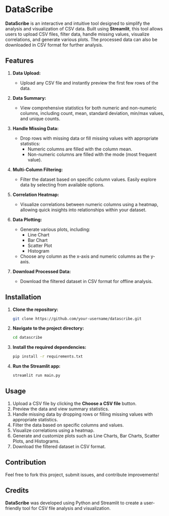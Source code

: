 # **DataScribe**

**DataScribe** is an interactive and intuitive tool designed to simplify the analysis and visualization of CSV data. Built using **Streamlit**, this tool allows users to upload CSV files, filter data, handle missing values, visualize correlations, and generate various plots. The processed data can also be downloaded in CSV format for further analysis.

## **Features**

1. **Data Upload:**
   - Upload any CSV file and instantly preview the first few rows of the data.
   
2. **Data Summary:**
   - View comprehensive statistics for both numeric and non-numeric columns, including count, mean, standard deviation, min/max values, and unique counts.

3. **Handle Missing Data:**
   - Drop rows with missing data or fill missing values with appropriate statistics:
     - Numeric columns are filled with the column mean.
     - Non-numeric columns are filled with the mode (most frequent value).

4. **Multi-Column Filtering:**
   - Filter the dataset based on specific column values. Easily explore data by selecting from available options.

5. **Correlation Heatmap:**
   - Visualize correlations between numeric columns using a heatmap, allowing quick insights into relationships within your dataset.

6. **Data Plotting:**
   - Generate various plots, including:
     - Line Chart
     - Bar Chart
     - Scatter Plot
     - Histogram
   - Choose any column as the x-axis and numeric columns as the y-axis.

7. **Download Processed Data:**
   - Download the filtered dataset in CSV format for offline analysis.

## **Installation**

1. **Clone the repository:**
   ```bash
   git clone https://github.com/your-username/datascribe.git
   ```

2. **Navigate to the project directory:**
   ```bash
   cd datascribe
   ```

3. **Install the required dependencies:**
   ```bash
   pip install -r requirements.txt
   ```

4. **Run the Streamlit app:**
   ```bash
   streamlit run main.py
   ```

## **Usage**

1. Upload a CSV file by clicking the **Choose a CSV file** button.
2. Preview the data and view summary statistics.
3. Handle missing data by dropping rows or filling missing values with appropriate statistics.
4. Filter the data based on specific columns and values.
5. Visualize correlations using a heatmap.
6. Generate and customize plots such as Line Charts, Bar Charts, Scatter Plots, and Histograms.
7. Download the filtered dataset in CSV format.

## **Contribution**

Feel free to fork this project, submit issues, and contribute improvements!

## **Credits**

**DataScribe** was developed using Python and Streamlit to create a user-friendly tool for CSV file analysis and visualization.
